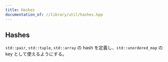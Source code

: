 ```yaml
---
title: Hashes
documentation_of: //library/util/hashes.hpp
---
```

## Hashes

`std::pair`, `std::tuple`, `std::array` の hash を定義し、`std::unordered_map` の key として使えるようにする。
